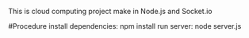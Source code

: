This is cloud computing project make in Node.js and Socket.io

#Procedure
install dependencies: npm install
run server: node server.js